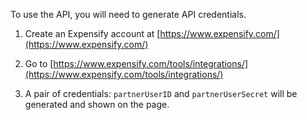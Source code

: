 To use the API, you will need to generate API credentials.

1. Create an Expensify account at [https://www.expensify.com/](https://www.expensify.com/)
    
2. Go to [https://www.expensify.com/tools/integrations/](https://www.expensify.com/tools/integrations/)
    
3. A pair of credentials: `partnerUserID` and `partnerUserSecret` will be generated and shown on the page.